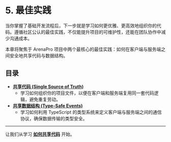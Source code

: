 # 5. 最佳实践

当你掌握了基础开发流程后，下一步就是学习如何更优雅、更高效地组织你的代码。遵循社区公认的最佳实践，不仅能提升项目的可维护性，还能在团队协作中减少沟通成本。

本章将聚焦于 ArenaPro 项目中两个最核心的最佳实践：如何在客户端与服务端之间安全地共享代码与数据结构。

## 目录

- [**共享代码 (Single Source of Truth)**](./codeReuse.md)
  - 学习如何组织你的项目文件，以便在客户端和服务端复用同一套代码逻辑，避免重复劳动。
- [**共享数据结构 (Type-Safe Events)**](./communicationAgreement.md)
  - 学习如何利用 TypeScript 的类型系统来定义客户端与服务端之间的通信协议，确保数据传输的类型安全。

---

让我们从学习 **[如何共享代码](./codeReuse.md)** 开始。
